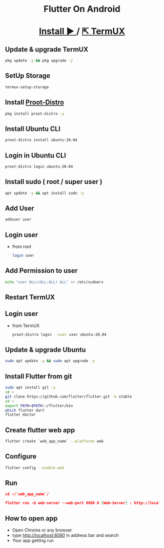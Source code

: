 <h1 align=center>Flutter On Android</h1>
<h1 align=center> 
  <a href=https://play.google.com/store/apps/details?id=com.termux>
    Install ►
  </a>
  /
  <a href=https://f-droid.org/packages/com.termux>
    ⇱ TermUX
  </a>
</h1>

## Update & upgrade TermUX
```bash
pkg update -y && pkg upgrade -y
```
## SetUp Storage
```bash
termux-setup-storage
```
## Install [Proot-Distro](https://github.com/termux/proot-distro)
```bash
pkg install proot-distro -y
```
## Install Ubuntu CLI 
```bash
proot-distro install ubuntu-20.04
```
## Login in Ubuntu CLI
```bash
proot-distro login ubuntu-20.04
```
## Install sudo ( root / super user )
```bash
apt update -y && apt install sudo -y
```
## Add User
```bash
adduser user
```
## Login user
+ from root 
  ```bash
  login user
  ```
## Add Permission to user
```bash
echo "user ALL=(ALL:ALL) ALL" >> /etc/sudoers
```
## Restart TermUX

## Login user
+ from TermUX 
  
  ```bash
  proot-distro login --user user ubuntu-20.04
  ```
## Update & upgrade Ubuntu
```bash
sudo apt update -y && sudo apt upgrade -y
```
## Install Flutter from git
```bash
sudo apt install git -y
cd ~
git clone https://github.com/flutter/flutter.git -b stable
cd ~
export PATH=$PATH:~/flutter/bin
which flutter dart
flutter doctor
```
## Create flutter web app
```bash
flutter create `web_app_name` --platforms web
```
## Configure
```bash
flutter config --enable-web
```
## Run
```json
cd ~/`web_app_name`/

flutter run -d web-server --web-port 8080 # [Web-Server] : http://localhost:8080
```
## How to open app
+ Open Chrome or any browser
+ type [http://localhost:8080](http://localhost:8080) in address bar and search
+ Your app getting run 



